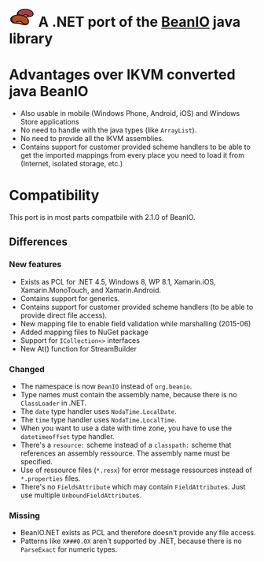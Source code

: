 # ![BeanIO .NET](beanio-logo.png "BeanIO") A .NET port of the [BeanIO](http://beanio.org) java library

# Advantages over IKVM converted java BeanIO

* Also usable in mobile (Windows Phone, Android, iOS) and Windows Store applications
* No need to handle with the java types (like ```ArrayList```).
* No need to provide all the IKVM assemblies.
* Contains support for customer provided scheme handlers to be able to get the imported mappings from every place you need to load it from (Internet, isolated storage, etc.)

# Compatibility

This port is in most parts compatbile with 2.1.0 of BeanIO.

## Differences

### New features

* Exists as PCL for .NET 4.5, Windows 8, WP 8.1, Xamarin.iOS, Xamarin.MonoTouch, and Xamarin.Android.
* Contains support for generics.
* Contains support for customer provided scheme handlers (to be able to provide direct file access).
* New mapping file to enable field validation while marshalling (2015-06)
* Added mapping files to NuGet package
* Support for ```ICollection<>``` interfaces
* New At() function for StreamBuilder

### Changed

* The namespace is now ```BeanIO``` instead of ```org.beanio```.
* Type names must contain the assembly name, because there is no ```ClassLoader``` in .NET.
* The ```date``` type handler uses ```NodaTime.LocalDate```.
* The ```time``` type handler uses ```NodaTime.LocalTime```.
* When you want to use a date with time zone, you have to use the ```datetimeoffset``` type handler.
* There's a ```resource:``` scheme instead of a ```classpath:``` scheme that references an assembly ressource. The assembly name must be specified.
* Use of ressource files (```*.resx```) for error message ressources instead of ```*.properties``` files. 
* There's no ```FieldsAttribute``` which may contain ```FieldAttribute```s. Just use multiple ```UnboundFieldAttribute```s.

### Missing 

* BeanIO.NET exists as PCL and therefore doesn't provide any file access.
* Patterns like ```X###0.0X``` aren't supported by .NET, because there is no ```ParseExact``` for numeric types.
